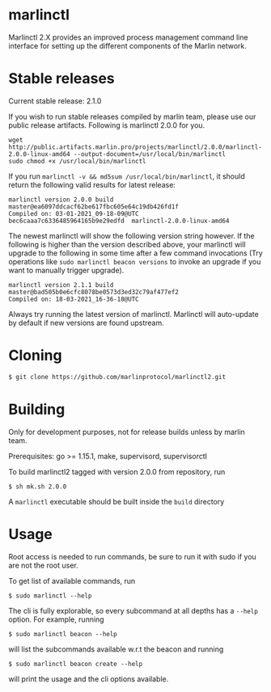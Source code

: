 # marlinctl

Marlinctl 2.X provides an improved process management command line interface for setting up the different components of the Marlin network.

# Stable releases

Current stable release: 2.1.0

If you wish to run stable releases compiled by marlin team, please use our public release artifacts. Following is marlinctl 2.0.0 for you.
```
wget http://public.artifacts.marlin.pro/projects/marlinctl/2.0.0/marlinctl-2.0.0-linux-amd64 --output-document=/usr/local/bin/marlinctl
sudo chmod +x /usr/local/bin/marlinctl
```
If you run `marlinctl -v && md5sum /usr/local/bin/marlinctl`, it should return the following valid results for latest release:
```
marlinctl version 2.0.0 build master@ea6097ddcacf62be617fbc605e64c19db426fd1f
Compiled on: 03-01-2021_09-18-09@UTC
bec6caaa7c6336485964165b9e29edfd  marlinctl-2.0.0-linux-amd64
```
The newest marlinctl will show the following version string however. If the following is higher than the version described above, your marlinctl will upgrade to the following in some time after a few command invocations (Try operations like `sudo marlinctl beacon versions` to invoke an upgrade if you want to manually trigger upgrade).
```
marlinctl version 2.1.1 build master@bad505b0e6cfc8078be0573d3ed32c79af477ef2
Compiled on: 18-03-2021_16-36-18@UTC
```

Always try running the latest version of marlinctl. Marlinctl will auto-update by default if new versions are found upstream.


# Cloning

 ```sh
$ git clone https://github.com/marlinprotocol/marlinctl2.git
```

# Building

Only for development purposes, not for release builds unless by marlin team.

Prerequisites: go >= 1.15.1, make, supervisord, supervisorctl

To build marlinctl2 tagged with version 2.0.0 from repository, run
```
$ sh mk.sh 2.0.0
```
A `marlinctl` executable should be built inside the `build` directory

# Usage

Root access is needed to run commands, be sure to run it with sudo if you are not the root user.

To get list of available commands, run

```
$ sudo marlinctl --help
```

The cli is fully explorable, so every subcommand at all depths has a `--help` option. For example, running
```
$ sudo marlinctl beacon --help
```
will list the subcommands available w.r.t the beacon and running
```
$ sudo marlinctl beacon create --help
```
will print the usage and the cli options available.
